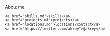 About me

    <a href="skills.md">skills</a>
    <a href="projects.md">projects</a>
    <a href="locations.md">locations/contact</a>
    <a href="https://twitter.com/akrey">@akrey</a>
